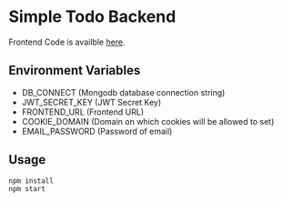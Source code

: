 # Simple Todo Backend

Frontend Code is availble [here](https://github.com/tahajiru/SimpleTodo-frontend).

## Environment Variables

- DB_CONNECT (Mongodb database connection string)
- JWT_SECRET_KEY (JWT Secret Key)
- FRONTEND_URL (Frontend URL)
- COOKIE_DOMAIN (Domain on which cookies will be allowed to set)
- EMAIL_PASSWORD (Password of email)

## Usage

```
npm install
npm start
```
